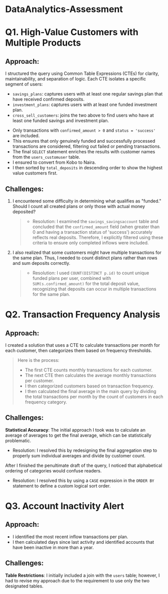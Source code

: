 # DataAnalytics-Assessment

# Q1. High-Value Customers with Multiple Products

## Approach:
I structured the query using Common Table Expressions (CTEs) for clarity, maintainability, and separation of logic.
Each CTE isolates a specific segment of users:
* `savings_plans`: captures users with at least one regular savings plan that have received confirmed deposits.
* `investment_plans`: captures users with at least one funded investment plan.
* `cross_sell_customers`: joins the two above to find users who have at least one funded savings and investment plan.
- Only transactions with `confirmed_amount > 0` and `status = 'success'` are included.
- This ensures that only genuinely funded and successfully processed transactions are considered, filtering out failed or pending transactions.
- The final `SELECT` statement enriches the results with customer names from the `users_customuser` table.
- I ensured to convert from Kobo to Naira.
- I then sorted by `total_deposits` in descending order to show the highest value customers first.

## Challenges:
1. I encountered some difficulty in determining what qualifies as "funded."
Should I count all created plans or only those with actual money deposited?

    >- Resolution: I examined the `savings_savingsaccount` table and concluded that the `confirmed_amount` field (when greater than 0 and having a transaction status of 'success') accurately reflects real deposits. Therefore, I explicitly filtered using these criteria to ensure only completed inflows were included.

2. I also realized that some customers might have multiple transactions for the same plan.
Thus, I needed to count distinct plans rather than rows and sum deposits correctly.

    >- Resolution: I used `COUNT(DISTINCT p.id)` to count unique funded plans per user, combined with `SUM(s.confirmed_amount)` for the total deposit value, recognizing that deposits can occur in multiple transactions for the same plan.

# Q2. Transaction Frequency Analysis

## Approach:
I created a solution that uses a CTE to calculate transactions per month for each customer, then categorizes them based on frequency thresholds.
> Here is the process:
>- The first CTE counts monthly transactions for each customer.
>- The next CTE then calculates the average monthly transactions per customer.
>- I then categorized customers based on transaction frequency.
>- I then calculated the final average in the main query by dividing the total transactions per month by the count of customers in each frequency category.

## Challenges:
**Statistical Accuracy**: The initial approach I took was to calculate an average of averages to get the final average, which can be statistically problematic.

- Resolution: I resolved this by redesigning the final aggregation step to properly sum individual averages and divide by customer count.

After I finished the penultimate draft of the query, I noticed that alphabetical ordering of categories would confuse readers.

- Resolution: I resolved this by using a `CASE` expression in the `ORDER BY` statement to define a custom logical sort order.

# Q3. Account Inactivity Alert

## Approach:
- I identified the most recent inflow transactions per plan.
- I then calculated days since last activity and identified accounts that have been inactive in more than a year.

## Challenges:
**Table Restrictions**: I initially included a join with the `users` table; however, I had to revise my approach due to the requirement to use only the two designated tables.